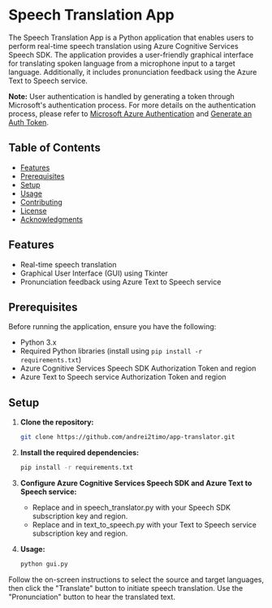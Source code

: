 # Speech Translation App

The Speech Translation App is a Python application that enables users to perform real-time speech translation using Azure Cognitive Services Speech SDK. The application provides a user-friendly graphical interface for translating spoken language from a microphone input to a target language. Additionally, it includes pronunciation feedback using the Azure Text to Speech service.

**Note:** User authentication is handled by generating a token through Microsoft's authentication process. For more details on the authentication process, please refer to [Microsoft Azure Authentication](https://docs.microsoft.com/en-us/azure/cognitive-services/authentication?tabs=python) and [Generate an Auth Token](https://learn.microsoft.com/en-us/azure/energy-data-services/how-to-generate-auth-token).

## Table of Contents

- [Features](#features)
- [Prerequisites](#prerequisites)
- [Setup](#setup)
- [Usage](#usage)
- [Contributing](#contributing)
- [License](#license)
- [Acknowledgments](#acknowledgments)

## Features

- Real-time speech translation
- Graphical User Interface (GUI) using Tkinter
- Pronunciation feedback using Azure Text to Speech service

## Prerequisites

Before running the application, ensure you have the following:

- Python 3.x
- Required Python libraries (install using `pip install -r requirements.txt`)
- Azure Cognitive Services Speech SDK Authorization Token and region
- Azure Text to Speech service Authorization Token and region

## Setup

1. **Clone the repository:**

   ```bash
   git clone https://github.com/andrei2timo/app-translator.git

2. **Install the required dependencies:**
   ```bash
   pip install -r requirements.txt

3. **Configure Azure Cognitive Services Speech SDK and Azure Text to Speech service:**
   - Replace <your-speech-sdk-key> and <your-speech-sdk-region> in speech_translator.py with your Speech SDK subscription key and region.
   - Replace <your-text-to-speech-key> and <your-text-to-speech-region> in text_to_speech.py with your Text to Speech service subscription key and region.

4. **Usage:**
   
   ```bash
   python gui.py
   
Follow the on-screen instructions to select the source and target languages, then click the "Translate" button to initiate speech translation. Use the "Pronunciation" button to hear the translated text.
